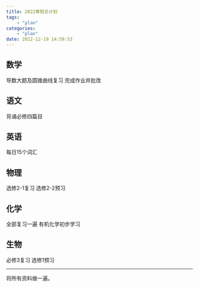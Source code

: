```yaml
---
title: 2022寒假总计划
tags:
    - "plan"
categories:
    - "plan"
date: 2022-12-19 14:59:53
---
```


## 数学
导数大题及圆锥曲线复习
完成作业并批改

## 语文
背诵必修四篇目
## 英语

每日15个词汇

## 物理
选修2-1复习
选修2-2预习

## 化学
全部复习一遍
有机化学初步学习

## 生物
必修3复习
选修1预习

---
将所有资料做一遍。
